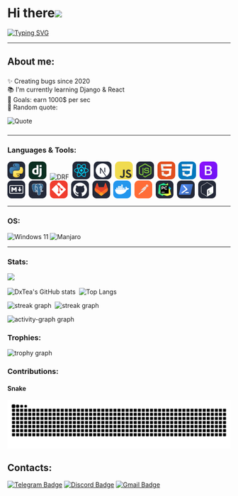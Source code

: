 # Hi there<img src="https://github.com/blackcater/blackcater/raw/main/images/Hi.gif" height="32"/>
<div><a href="https://git.io/typing-svg"><img src="https://readme-typing-svg.herokuapp.com?font=Fira+Code&pause=1000&color=F7F7F7&background=28112B00&random=false&width=435&lines=I'm+Semyon;Junior+Python+Developer;Looking+for+a+Job" alt="Typing SVG" /></a></div>

---

<h2 align="left">About me:</h2>

###

<p align="left">✨ Creating bugs since 2020<br>📚 I'm currently learning Django & React<br>🎯 Goals: earn 1000$ per sec
  <br>🎲 Random quote:</p>
<img src="https://quotes-github-readme.vercel.app/api?type=horizontal&theme=dark" title="Quote" alt="Quote" width="735"/>

###
---

### Languages & Tools:

<div>
  <img src="https://github.com/tandpfun/skill-icons/blob/main/icons/Python-Dark.svg" title="Python" alt="Python" width="40" height="40"/>&nbsp;
  <img src="https://github.com/tandpfun/skill-icons/blob/main/icons/Django.svg" title="Django" alt="Django" width="40" height="40"/>&nbsp;
  <img src="https://github.com/uttampun44/skill-icons/blob/ddd02a13e6476518fae83d59ea172d1b2091d2cf/icons/Rest-Api.svg" title="DRF" alt="DRF" width="40" height="40"/>&nbsp;
  <img src="https://github.com/tandpfun/skill-icons/blob/main/icons/React-Dark.svg" title="React" alt="React" width="40" height="40"/>&nbsp;
  <img src="https://github.com/tandpfun/skill-icons/blob/main/icons/NextJS-Dark.svg" title="NextJS" **alt="NextJS" width="40" height="40"/>&nbsp;
  <img src="https://github.com/tandpfun/skill-icons/blob/main/icons/JavaScript.svg" title="JavaScript" alt="JavaScript" width="40" height="40"/>&nbsp;
  <img src="https://github.com/tandpfun/skill-icons/blob/main/icons/NodeJS-Dark.svg" title="NodeJS" alt="NodeJS" width="40" height="40"/>&nbsp;
  <img src="https://github.com/tandpfun/skill-icons/blob/main/icons/HTML.svg" title="HTML5" **alt="HTML5" width="40" height="40"/>&nbsp;
  <img src="https://github.com/tandpfun/skill-icons/blob/main/icons/CSS.svg" title="CSS3" **alt="CSS3" width="40" height="40"/>&nbsp;
  <img src="https://github.com/tandpfun/skill-icons/blob/main/icons/Bootstrap.svg" title="Bootstrap" **alt="Bootstrap" width="40" height="40"/>&nbsp;
  <img src="https://github.com/tandpfun/skill-icons/blob/main/icons/Markdown-Dark.svg" title="Markdown" **alt="Markdown" width="40" height="40"/>&nbsp;
  <img src="https://github.com/tandpfun/skill-icons/blob/main/icons/PostgreSQL-Dark.svg" title="PSQL"  alt="PSQL" width="40" height="40"/>&nbsp;
  <img src="https://github.com/tandpfun/skill-icons/blob/main/icons/Git.svg" title="Git" **alt="Git" width="40" height="40"/>&nbsp;
  <img src="https://github.com/tandpfun/skill-icons/blob/main/icons/Github-Dark.svg" title="GitHub" **alt="GitHub" width="40" height="40"/>&nbsp;
  <img src="https://github.com/tandpfun/skill-icons/blob/main/icons/GitLab-Dark.svg" title="GitLab" **alt="GitLab" width="40" height="40"/>&nbsp;
  <img src="https://github.com/tandpfun/skill-icons/blob/main/icons/Docker.svg" title="Docker" **alt="Docker" width="40" height="40"/>&nbsp;
  <img src="https://github.com/tandpfun/skill-icons/blob/main/icons/Postman.svg" title="Postman" **alt="Postman" width="40" height="40"/>&nbsp;
  <img src="https://github.com/tandpfun/skill-icons/blob/main/icons/PyCharm-Dark.svg" title="Pycharm" **alt="Pycharm" width="40" height="40"/>&nbsp;
  <img src="https://github.com/tandpfun/skill-icons/blob/main/icons/Powershell-Dark.svg" title="Powershell" **alt="Powershell" width="40" height="40"/>&nbsp;
  <img src="https://github.com/tandpfun/skill-icons/blob/main/icons/Bash-Dark.svg" title="Bash" **alt="Bash" width="40" height="40"/>&nbsp;
</div>


---
### OS:
![Windows 11](https://img.shields.io/badge/Windows%2011-%230079d5.svg?style=for-the-badge&logo=Windows%2011&logoColor=white) ![Manjaro](https://img.shields.io/badge/Manjaro-35BF5C?style=for-the-badge&logo=Manjaro&logoColor=white)
<!--
<div>
  <img src="https://github.com/devicons/devicon/blob/master/icons/windows11/windows11-original.svg" title="Windows11" alt="Win11" width="40" height="40"/>&nbsp;
  <img src="https://github.com/devicons/devicon/blob/master/icons/linux/linux-original.svg" title="Manjaro" alt="Manjaro" width="40" height="40"/>&nbsp;
</div>
-->
---
### Stats:

[![](https://visitcountpro.netlify.app/api?id=DxTea&label=Profile%20Views&color=12&icon=5&pretty=false)](https://visitcountpro.netlify.app)

<div>
  <img src="https://github-readme-stats.vercel.app/api?username=DxTea&show_icons=true&hide_border=True&rank_icon=github&theme=dark#gh-dark-mode-only" title="DxTea's GitHub stats" alt="DxTea's GitHub stats" height="160"/>&nbsp;
  <img src="https://github-readme-stats.vercel.app/api/top-langs/?username=DxTea&layout=compact&hide_border=True&theme=dark&langs_count=8#gh-dark-mode-only" title="Top Langs" alt="Top Langs" height="160"/>&nbsp;
</div>

<div>
  
  <img src="https://streak-stats.demolab.com?user=DxTea&locale=en&mode=daily&theme=dark&hide_border=true&border_radius=5&order=3"  height="143" alt="streak graph" />&nbsp;
  <img src="https://streak-stats.demolab.com?user=DxTea&locale=en&mode=weekly&hide_total_contributions=true&theme=dark&hide_border=true&border_radius=5&order=3" height="143" alt="streak graph" />
</div>

<div>
  <img src="https://github-readme-activity-graph.vercel.app/graph?username=DxTea&radius=16&theme=react&area=true&order=5&bg_color=151515&line=fb8c00&point=ffb000&hide_border=true&area_color=ffda88" height="257" alt="activity-graph graph" />
</div>


### Trophies:

<div>
  <img src="https://github-profile-trophy.vercel.app?username=DxTea&theme=darkhub&column=-1&row=1&margin-w=8&margin-h=8&no-bg=false&no-frame=true&order=4" height="150" width= "735" alt="trophy graph" />
</div>

### Contributions:
#### Snake
<div >
<img align="center" src="https://raw.githubusercontent.com/DxTea/DxTea/output/snake.svg" alt="Snake animation" width= "735" />
</div>

<!--
#### Game of life

[![GitHub Game of Life](https://github4life.herokuapp.com/DxTea.gif?z=6&theme=dark)](https://github4life.herokuapp.com/DxTea)
-->

## Contacts:
<div>
    <a href="https://t.me/LemonJuice74"><img src="https://img.shields.io/badge/Telegram-2CA5E0?style=for-the-badge&logo=telegram&logoColor=white" alt="Telegram Badge"/></a>
    <a href="https://discordapp.com/users/287599936516784129"><img src="https://img.shields.io/badge/Discord-%235865F2.svg?style=for-the-badge&logo=discord&logoColor=white" alt="Discord Badge"/></a>
    <a href="mailto:pomidorka_030@mail.ru"><img src="https://img.shields.io/badge/Gmail-D14836?style=for-the-badge&logo=gmail&logoColor=white" alt="Gmail Badge"/></a>
</div>
<!--
**DxTea/DxTea** is a ✨ _special_ ✨ repository because its `README.md` (this file) appears on your GitHub profile.

Here are some ideas to get you started:

- 🔭 I’m currently working on ...
- 🌱 I’m currently learning ...
- 👯 I’m looking to collaborate on ...
- 🤔 I’m looking for help with ...
- 💬 Ask me about ...
- 📫 How to reach me: ...
- 😄 Pronouns: ...
- ⚡ Fun fact: ...
-->
